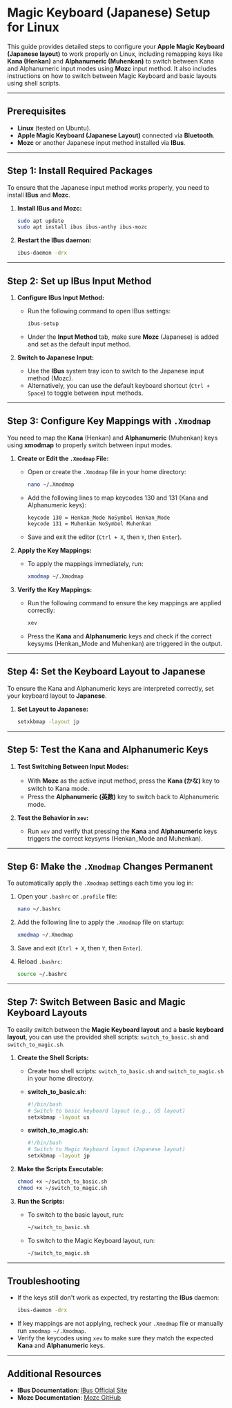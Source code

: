 
# Magic Keyboard (Japanese) Setup for Linux

This guide provides detailed steps to configure your **Apple Magic Keyboard (Japanese layout)** to work properly on Linux, including remapping keys like **Kana (Henkan)** and **Alphanumeric (Muhenkan)** to switch between Kana and Alphanumeric input modes using **Mozc** input method. It also includes instructions on how to switch between Magic Keyboard and basic layouts using shell scripts.

---

## Prerequisites

- **Linux** (tested on Ubuntu).
- **Apple Magic Keyboard (Japanese Layout)** connected via **Bluetooth**.
- **Mozc** or another Japanese input method installed via **IBus**.

---

## Step 1: Install Required Packages

To ensure that the Japanese input method works properly, you need to install **IBus** and **Mozc**.

1. **Install IBus and Mozc:**
   ```bash
   sudo apt update
   sudo apt install ibus ibus-anthy ibus-mozc
   ```

2. **Restart the IBus daemon:**
   ```bash
   ibus-daemon -drx
   ```

---

## Step 2: Set up IBus Input Method

1. **Configure IBus Input Method:**
   - Run the following command to open IBus settings:
     ```bash
     ibus-setup
     ```
   - Under the **Input Method** tab, make sure **Mozc** (Japanese) is added and set as the default input method.

2. **Switch to Japanese Input:**
   - Use the **IBus** system tray icon to switch to the Japanese input method (Mozc).
   - Alternatively, you can use the default keyboard shortcut (`Ctrl + Space`) to toggle between input methods.

---

## Step 3: Configure Key Mappings with `.Xmodmap`

You need to map the **Kana** (Henkan) and **Alphanumeric** (Muhenkan) keys using **xmodmap** to properly switch between input modes.

1. **Create or Edit the `.Xmodmap` File:**
   - Open or create the `.Xmodmap` file in your home directory:
     ```bash
     nano ~/.Xmodmap
     ```
   - Add the following lines to map keycodes 130 and 131 (Kana and Alphanumeric keys):
     ```bash
     keycode 130 = Henkan_Mode NoSymbol Henkan_Mode
     keycode 131 = Muhenkan NoSymbol Muhenkan
     ```
   - Save and exit the editor (`Ctrl + X`, then `Y`, then `Enter`).

2. **Apply the Key Mappings:**
   - To apply the mappings immediately, run:
     ```bash
     xmodmap ~/.Xmodmap
     ```

3. **Verify the Key Mappings:**
   - Run the following command to ensure the key mappings are applied correctly:
     ```bash
     xev
     ```
   - Press the **Kana** and **Alphanumeric** keys and check if the correct keysyms (Henkan_Mode and Muhenkan) are triggered in the output.

---

## Step 4: Set the Keyboard Layout to Japanese

To ensure the Kana and Alphanumeric keys are interpreted correctly, set your keyboard layout to **Japanese**.

1. **Set Layout to Japanese:**
   ```bash
   setxkbmap -layout jp
   ```

---

## Step 5: Test the Kana and Alphanumeric Keys

1. **Test Switching Between Input Modes:**
   - With **Mozc** as the active input method, press the **Kana (かな)** key to switch to Kana mode.
   - Press the **Alphanumeric (英数)** key to switch back to Alphanumeric mode.

2. **Test the Behavior in `xev`:**
   - Run `xev` and verify that pressing the **Kana** and **Alphanumeric** keys triggers the correct keysyms (Henkan_Mode and Muhenkan).

---

## Step 6: Make the `.Xmodmap` Changes Permanent

To automatically apply the `.Xmodmap` settings each time you log in:

1. Open your `.bashrc` or `.profile` file:
   ```bash
   nano ~/.bashrc
   ```

2. Add the following line to apply the `.Xmodmap` file on startup:
   ```bash
   xmodmap ~/.Xmodmap
   ```

3. Save and exit (`Ctrl + X`, then `Y`, then `Enter`).

4. Reload `.bashrc`:
   ```bash
   source ~/.bashrc
   ```

---

## Step 7: Switch Between Basic and Magic Keyboard Layouts

To easily switch between the **Magic Keyboard layout** and a **basic keyboard layout**, you can use the provided shell scripts: `switch_to_basic.sh` and `switch_to_magic.sh`.

1. **Create the Shell Scripts:**
   - Create two shell scripts: `switch_to_basic.sh` and `switch_to_magic.sh` in your home directory.
   
   - **switch_to_basic.sh**:
     ```bash
     #!/bin/bash
     # Switch to basic keyboard layout (e.g., US layout)
     setxkbmap -layout us
     ```

   - **switch_to_magic.sh**:
     ```bash
     #!/bin/bash
     # Switch to Magic Keyboard layout (Japanese layout)
     setxkbmap -layout jp
     ```

2. **Make the Scripts Executable:**
   ```bash
   chmod +x ~/switch_to_basic.sh
   chmod +x ~/switch_to_magic.sh
   ```

3. **Run the Scripts:**
   - To switch to the basic layout, run:
     ```bash
     ~/switch_to_basic.sh
     ```
   - To switch to the Magic Keyboard layout, run:
     ```bash
     ~/switch_to_magic.sh
     ```

---

## Troubleshooting

- If the keys still don't work as expected, try restarting the **IBus** daemon:
  ```bash
  ibus-daemon -drx
  ```
- If key mappings are not applying, recheck your `.Xmodmap` file or manually run `xmodmap ~/.Xmodmap`.
- Verify the keycodes using `xev` to make sure they match the expected **Kana** and **Alphanumeric** keys.

---

## Additional Resources

- **IBus Documentation**: [IBus Official Site](https://ibus.github.io/)
- **Mozc Documentation**: [Mozc GitHub](https://github.com/google/mozc)

